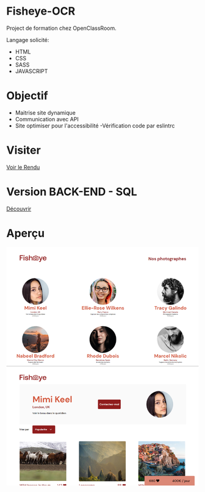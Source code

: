 # Fisheye-OCR

Project de formation chez OpenClassRoom.

Langage solicité:

- HTML
- CSS
- SASS
- JAVASCRIPT

# Objectif

- Maitrise site dynamique
- Communication avec API
- Site optimiser pour l'accessibilité
-Vérification code par eslintrc

# Visiter

[Voir le Rendu](https://nerion-1337.github.io/Fisheye-OCR/)


# Version BACK-END - SQL

[Découvrir](https://github.com/Nerion-1337/Fisheye-OCR/tree/SQL)

# Aperçu

![screenshot du site](./assets/maquette.png)
